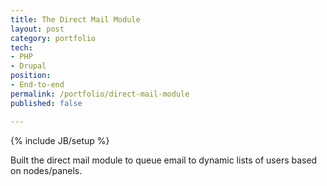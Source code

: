 ```yaml
---
title: The Direct Mail Module
layout: post
category: portfolio
tech:
- PHP
- Drupal
position:
- End-to-end
permalink: /portfolio/direct-mail-module
published: false

---
```

{% include JB/setup %}
<div id="node-101" class="node node-portfolio node-promoted node-unpublished">
  <div class="content clearfix">
    <div class="field field-name-body field-type-text-with-summary field-label-hidden"><div class="field-items"><div class="field-item even"><p>Built the direct mail module to queue email to dynamic lists of users based on nodes/panels.</p>
</div></div></div>  </div>
</div>
